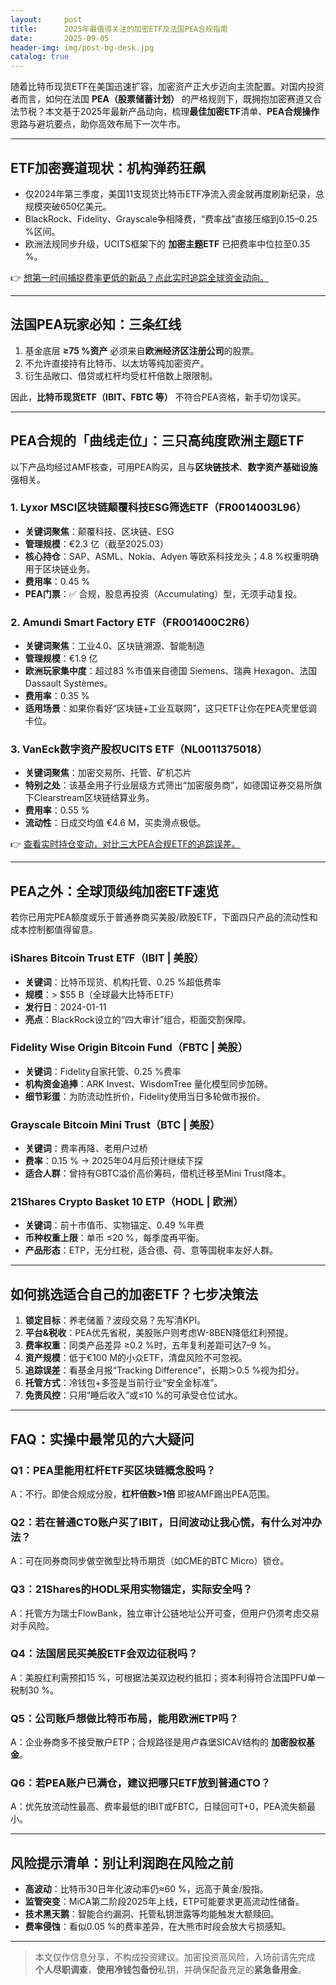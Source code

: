 ```yaml
---
layout:     post
title:      2025年最值得关注的加密ETF及法国PEA合规指南
date:       2025-09-05
header-img: img/post-bg-desk.jpg
catalog: true
---
```


随着比特币现货ETF在美国迅速扩容，加密资产正大步迈向主流配置。对国内投资者而言，如何在法国 **PEA（股票储蓄计划）** 的严格规则下，既拥抱加密赛道又合法节税？本文基于2025年最新产品动向，梳理**最佳加密ETF**清单、**PEA合规操作**思路与避坑要点，助你高效布局下一次牛市。

---

## ETF加密赛道现状：机构弹药狂飙

- 仅2024年第三季度，美国11支现货比特币ETF净流入资金就再度刷新纪录，总规模突破650亿美元。  
- BlackRock、Fidelity、Grayscale争相降费，“费率战”直接压缩到0.15–0.25 %区间。  
- 欧洲法规同步升级，UCITS框架下的 **加密主题ETF** 已把费率中位拉至0.35 %。

👉 [想第一时间捕捉费率更低的新品？点此实时追踪全球资金动向。](https://okxdog.com/)

---

## 法国PEA玩家必知：三条红线

1. 基金底层 **≥75 %资产** 必须来自**欧洲经济区注册公司**的股票。  
2. 不允许直接持有比特币、以太坊等纯加密资产。  
3. 衍生品敞口、借贷或杠杆均受杠杆倍数上限限制。

因此，**比特币现货ETF（IBIT、FBTC 等）** 不符合PEA资格，新手切勿误买。

---

## PEA合规的「曲线走位」：三只高纯度欧洲主题ETF

以下产品均经过AMF核查，可用PEA购买，且与**区块链技术**、**数字资产基础设施**强相关。

### 1. Lyxor MSCI区块链颠覆科技ESG筛选ETF（FR0014003L96）

- **关键词聚焦**：颠覆科技、区块链、ESG  
- **管理规模**：€2.3 亿（截至2025.03）  
- **核心持仓**：SAP、ASML、Nokia、Adyen 等欧系科技龙头；4.8 %权重明确用于区块链业务。  
- **费用率**：0.45 %  
- **PEA门票**：✅ 合规，股息再投资（Accumulating）型，无须手动复投。

### 2. Amundi Smart Factory ETF（FR001400C2R6）

- **关键词聚焦**：工业4.0、区块链溯源、智能制造  
- **管理规模**：€1.9 亿  
- **欧洲玩家集中度**：超过83 %市值来自德国 Siemens、瑞典 Hexagon、法国 Dassault Systèmes。  
- **费用率**：0.35 %  
- **适用场景**：如果你看好“区块链+工业互联网”，这只ETF让你在PEA壳里低调卡位。

### 3. VanEck数字资产股权UCITS ETF（NL0011375018）

- **关键词聚焦**：加密交易所、托管、矿机芯片  
- **特别之处**：该基金用子行业层级方式筛出“加密服务商”，如德国证券交易所旗下Clearstream区块链结算业务。  
- **费用率**：0.55 %  
- **流动性**：日成交均值 €4.6 M，买卖滑点极低。

👉 [查看实时持仓变动，对比三大PEA合规ETF的追踪误差。](https://okxdog.com/)

---

## PEA之外：全球顶级纯加密ETF速览

若你已用完PEA额度或乐于普通券商买美股/欧股ETF，下面四只产品的流动性和成本控制都值得留意。

### iShares Bitcoin Trust ETF（IBIT | 美股）

- **关键词**：比特币现货、机构托管、0.25 %超低费率  
- **规模**：> $55 B（全球最大比特币ETF）  
- **发行日**：2024-01-11  
- **亮点**：BlackRock设立的“四大审计”组合，柜面交割保障。

### Fidelity Wise Origin Bitcoin Fund（FBTC | 美股）

- **关键词**：Fidelity自家托管、0.25 %费率  
- **机构资金追捧**：ARK Invest、WisdomTree 量化模型同步加磅。  
- **细节彩蛋**：为防流动性折价，Fidelity使用当日多轮做市报价。

### Grayscale Bitcoin Mini Trust（BTC | 美股）

- **关键词**：费率再降、老用户过桥  
- **费率**：0.15 % → 2025年04月后预计继续下探  
- **适合人群**：曾持有GBTC溢价高价筹码，借机迁移至Mini Trust降本。

### 21Shares Crypto Basket 10 ETP（HODL | 欧洲）

- **关键词**：前十市值币、实物锚定、0.49 %年费  
- **币种权重上限**：单币 ≤20 %，每季度再平衡。  
- **产品形态**：ETP，无分红税，适合德、荷、意等国税率友好人群。

---

## 如何挑选适合自己的加密ETF？七步决策法

1. **锁定目标**：养老储蓄？波段交易？先写清KPI。  
2. **平台&税收**：PEA优先省税，美股账户则考虑W-8BEN降低红利预提。  
3. **费率权重**：同类产品差异 ≥0.2 %时，五年复利差距可达7–9 %。  
4. **资产规模**：低于€100 M的小众ETF，清盘风险不可忽视。  
5. **追踪误差**：看基金月报“Tracking Difference”，长期＞0.5 %视为扣分。  
6. **托管方式**：冷钱包+多签是当前行业“安全金标准”。  
7. **免责风控**：只用“睡后收入”或≤10 %的可承受仓位试水。

---

## FAQ：实操中最常见的六大疑问

### Q1：PEA里能用杠杆ETF买区块链概念股吗？
A：不行。即使合规成分股，**杠杆倍数>1倍** 即被AMF踢出PEA范围。

### Q2：若在普通CTO账户买了IBIT，日间波动让我心慌，有什么对冲办法？
A：可在同券商同步做空微型比特币期货（如CME的BTC Micro）锁仓。

### Q3：21Shares的HODL采用实物锚定，实际安全吗？
A：托管方为瑞士FlowBank，独立审计公链地址公开可查，但用户仍须考虑交易对手风险。

### Q4：法国居民买美股ETF会双边征税吗？
A：美股红利需预扣15 %，可根据法美双边税约抵扣；资本利得符合法国PFU单一税制30 %。

### Q5：公司账戶想做比特币布局，能用欧洲ETP吗？
A：企业券商多不接受散户ETP；合规路径是用卢森堡SICAV结构的 **加密股权基金**。

### Q6：若PEA账户已满仓，建议把哪只ETF放到普通CTO？
A：优先放流动性最高、费率最低的IBIT或FBTC，日赎回可T+0，PEA流失额最小。

---

## 风险提示清单：别让利润跑在风险之前

- **高波动**：比特币30日年化波动率仍≈60 %，远高于黄金/股指。  
- **监管突变**：MiCA第二阶段2025年上线，ETP可能要求更高流动性储备。  
- **技术黑天鹅**：智能合约漏洞、托管私钥泄露等均能触发大额赎回。  
- **费率侵蚀**：看似0.05 %的费率差异，在大熊市时段会放大亏损感知。

---

> 本文仅作信息分享，不构成投资建议。加密投资高风险，入场前请先完成 **个人尽职调查**，**使用冷钱包备份**私钥，并确保配备充足的**紧急备用金**。